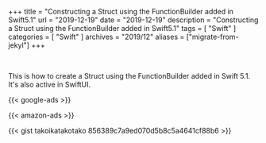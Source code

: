 +++
title =  "Constructing a Struct using the FunctionBuilder added in Swift5.1"
url = "2019-12-19"
date = "2019-12-19"
description = "Constructing a Struct using the FunctionBuilder added in Swift5.1"
tags = [
    "Swift"
]
categories = [
    "Swift"
]
archives = "2019/12"
aliases = ["migrate-from-jekyl"]
+++

<br>

This is how to create a Struct using the FunctionBuilder added in Swift 5.1.
It's also active in SwiftUI.

<!-- Google Ads -->
{{< google-ads >}}

<!-- Amazon Ads -->
{{< amazon-ads >}}

{{< gist takoikatakotako 856389c7a9ed070d5b8c5a4641cf88b6 >}}
